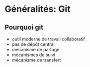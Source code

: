 # Généralités: Git

## Pourquoi git

  - outil moderne de travail collaboratif
  - pas de dépôt central
  - mécanisme de partage
  - mécanismes de suivi
  - mécanisme de transfert

